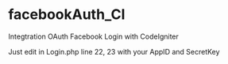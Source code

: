 # facebookAuth_CI
Integtration OAuth Facebook Login with CodeIgniter

Just edit in Login.php line 22, 23 with your AppID and SecretKey
